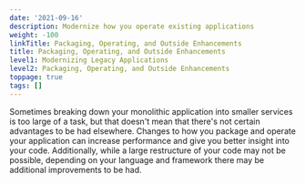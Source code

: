 ```yaml
---
date: '2021-09-16'
description: Modernize how you operate existing applications
weight: -100
linkTitle: Packaging, Operating, and Outside Enhancements
title: Packaging, Operating, and Outside Enhancements
level1: Modernizing Legacy Applications
level2: Packaging, Operating, and Outside Enhancements
toppage: true
tags: []
---
```


Sometimes breaking down your monolithic application into smaller services is too large of a task, but that doesn't mean that there's not certain advantages to be had elsewhere. Changes to how you package and operate your application can increase performance and give you better insight into your code. Additionally, while a large restructure of your code may not be possible, depending on your language and framework there may be additional improvements to be had.